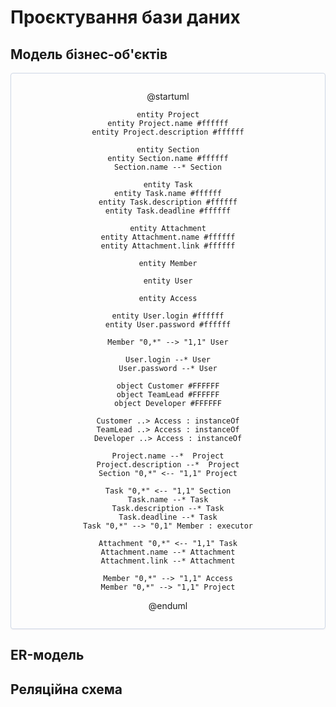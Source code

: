 # Проєктування бази даних

## Модель бізнес-об'єктів

<center style="
    border-radius:4px;
    border: 1px solid #cfd7e6;
    box-shadow: 0 1px 3px 0 rgba(89,105,129,.05), 0 1px 1px 0 rgba(0,0,0,.025);
    padding: 1em;"
>

@startuml

    entity Project
    entity Project.name #ffffff
    entity Project.description #ffffff

    entity Section
    entity Section.name #ffffff
    Section.name --* Section

    entity Task
    entity Task.name #ffffff
    entity Task.description #ffffff
    entity Task.deadline #ffffff

    entity Attachment
    entity Attachment.name #ffffff
    entity Attachment.link #ffffff

    entity Member

    entity User
    
    entity Access

    entity User.login #ffffff
    entity User.password #ffffff

    Member "0,*" --> "1,1" User
    
    User.login --* User
    User.password --* User

    object Customer #FFFFFF
    object TeamLead #FFFFFF
    object Developer #FFFFFF

    Customer ..> Access : instanceOf
    TeamLead ..> Access : instanceOf
    Developer ..> Access : instanceOf

    Project.name --*  Project
    Project.description --*  Project
    Section "0,*" <-- "1,1" Project

    Task "0,*" <-- "1,1" Section
    Task.name --* Task
    Task.description --* Task
    Task.deadline --* Task
    Task "0,*" --> "0,1" Member : executor
    
    Attachment "0,*" <-- "1,1" Task
    Attachment.name --* Attachment
    Attachment.link --* Attachment

    Member "0,*" --> "1,1" Access
    Member "0,*" --> "1,1" Project

@enduml

</center>

## ER-модель
## Реляційна схема
